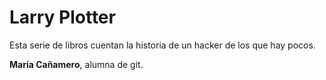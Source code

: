 # Larry Plotter

Esta serie de libros cuentan la historia de un hacker de los que hay pocos.

**María Cañamero**, alumna de git.
